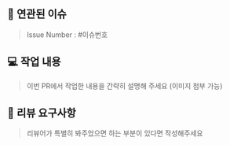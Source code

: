 ## 📌 연관된 이슈

<!-- 수정하려는 현재 동작을 설명하거나 관련 문제에 대한 링크를 제공해주세요 -->
> Issue Number : #이슈번호

## 💻 작업 내용

> 이번 PR에서 작업한 내용을 간략히 설명해 주세요 (이미지 첨부 가능)

## 💬 리뷰 요구사항

> 리뷰어가 특별히 봐주었으면 하는 부분이 있다면 작성해주세요
